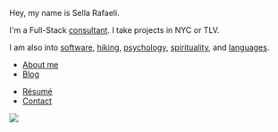 Hey, my name is Sella Rafaeli. 

I'm a Full-Stack [consultant](/consulting). I take projects in NYC or TLV. 

I am also into [software](/software), [hiking](/hiking), [psychology](/psychology), [spirituality](/spirituality), and [languages](/languages). 

* [About me](/about.html)
* [Blog](/blog)
<!-- * [readings](/good_reads.html) -->
* [Résumé](/cv_sella_rafaeli_apr_2016.pdf)
* [Contact](/contact.html)

<div class='center'>
  <img src="https://imgur.com/NJoZJIs.jpg">
</div>

<!-- * [Creative](/creative.html) -->
<!-- * [Podcast](/podcast) -->
